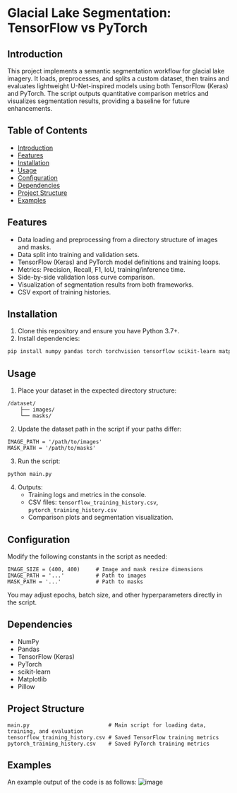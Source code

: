 # Glacial Lake Segmentation: TensorFlow vs PyTorch

## Introduction

This project implements a semantic segmentation workflow for glacial lake imagery. It loads, preprocesses, and splits a custom dataset, then trains and evaluates lightweight U-Net-inspired models using both TensorFlow (Keras) and PyTorch. The script outputs quantitative comparison metrics and visualizes segmentation results, providing a baseline for future enhancements.

## Table of Contents

- [Introduction](#introduction)
- [Features](#features)
- [Installation](#installation)
- [Usage](#usage)
- [Configuration](#configuration)
- [Dependencies](#dependencies)
- [Project Structure](#project-structure)
- [Examples](#examples)

## Features

- Data loading and preprocessing from a directory structure of images and masks.
- Data split into training and validation sets.
- TensorFlow (Keras) and PyTorch model definitions and training loops.
- Metrics: Precision, Recall, F1, IoU, training/inference time.
- Side-by-side validation loss curve comparison.
- Visualization of segmentation results from both frameworks.
- CSV export of training histories.

## Installation

1. Clone this repository and ensure you have Python 3.7+.
2. Install dependencies:

```bash
pip install numpy pandas torch torchvision tensorflow scikit-learn matplotlib pillow
```

## Usage

1. Place your dataset in the expected directory structure:
```
/dataset/
    ├── images/
    └── masks/
```

2. Update the dataset path in the script if your paths differ:
```
IMAGE_PATH = '/path/to/images'
MASK_PATH = '/path/to/masks'
```
3. Run the script:
```
python main.py
```
4. Outputs:
    - Training logs and metrics in the console.
    - CSV files: `tensorflow_training_history.csv`, `pytorch_training_history.csv`
    - Comparison plots and segmentation visualization.

## Configuration

Modify the following constants in the script as needed:
```
IMAGE_SIZE = (400, 400)     # Image and mask resize dimensions
IMAGE_PATH = '...'          # Path to images
MASK_PATH = '...'           # Path to masks
```
You may adjust epochs, batch size, and other hyperparameters directly in the script.

## Dependencies

- NumPy
- Pandas
- TensorFlow (Keras)
- PyTorch
- scikit-learn
- Matplotlib
- Pillow

## Project Structure
```
main.py                         # Main script for loading data, training, and evaluation  
tensorflow_training_history.csv # Saved TensorFlow training metrics  
pytorch_training_history.csv    # Saved PyTorch training metrics  
```
## Examples
An example output of the code is as follows:
![image](https://github.com/user-attachments/assets/98d6c17f-d33e-4168-8e4c-9840c7df11c7)

